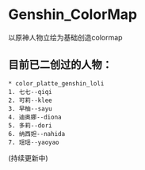 # Genshin_ColorMap

以原神人物立绘为基础创造colormap

## 目前已二创过的人物：
    * color_platte_genshin_loli
    1. 七七--qiqi
    2. 可莉--klee
    3. 早柚--sayu
    4. 迪奥娜--diona
    5. 多莉--dori
    6. 纳西妲--nahida
    7. 瑶瑶--yaoyao

(持续更新中)